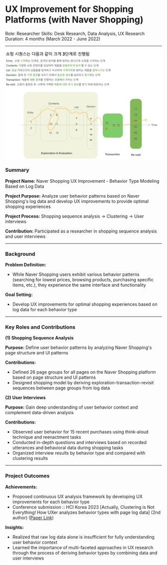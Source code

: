 # UX Improvement for Shopping Platforms (with Naver Shopping)

Role: Researcher
Skills: Desk Research, Data Analysis, UX Research
Duration: 4 months (March 2022 - June 2022)

---

![Naver Shopping UX 프로젝트 이미지](/images/naver-shopping.png)

### Summary

**Project Name:** Naver Shopping UX Improvement - Behavior Type Modeling Based on Log Data

**Project Purpose:** Analyze user behavior patterns based on Naver Shopping's log data and develop UX improvements to provide optimal shopping experiences

**Project Process:** Shopping sequence analysis → Clustering → User interviews

**Contribution:** Participated as a researcher in shopping sequence analysis and user interviews

---

### Background

**Problem Definition:**

- While Naver Shopping users exhibit various behavior patterns (searching for lowest prices, browsing products, purchasing specific items, etc.), they experience the same interface and functionality

**Goal Setting:**

- Develop UX improvements for optimal shopping experiences based on log data for each behavior type

---

### Key Roles and Contributions

**(1) Shopping Sequence Analysis**

**Purpose:** Define user behavior patterns by analyzing Naver Shopping's page structure and UI patterns

**Contributions:**

- Defined 26 page groups for all pages on the Naver Shopping platform based on page structure and UI patterns
- Designed shopping model by deriving exploration-transaction-revisit sequences between page groups from log data

**(2) User Interviews**

**Purpose:** Gain deep understanding of user behavior context and complement data-driven analysis

**Contributions:**

- Observed user behavior for 15 recent purchases using think-aloud technique and reenactment tasks
- Conducted in-depth questions and interviews based on recorded utterances and behavioral data during shopping tasks
- Organized interview results by behavior type and compared with clustering results

---

### Project Outcomes

**Achievements:**

- Proposed continuous UX analysis framework by developing UX improvements for each behavior type
- Conference submission :: HCI Korea 2023 [Actually, Clustering is Not Everything! How UXer analyzes behavior types with page log data] (2nd author) ([Paper Link](https://www.dbpia.co.kr/journal/articleDetail?nodeId=NODE11229699))

**Insights:**

- Realized that raw log data alone is insufficient for fully understanding user behavior context
- Learned the importance of multi-faceted approaches in UX research through the process of deriving behavior types by combining data and user interviews